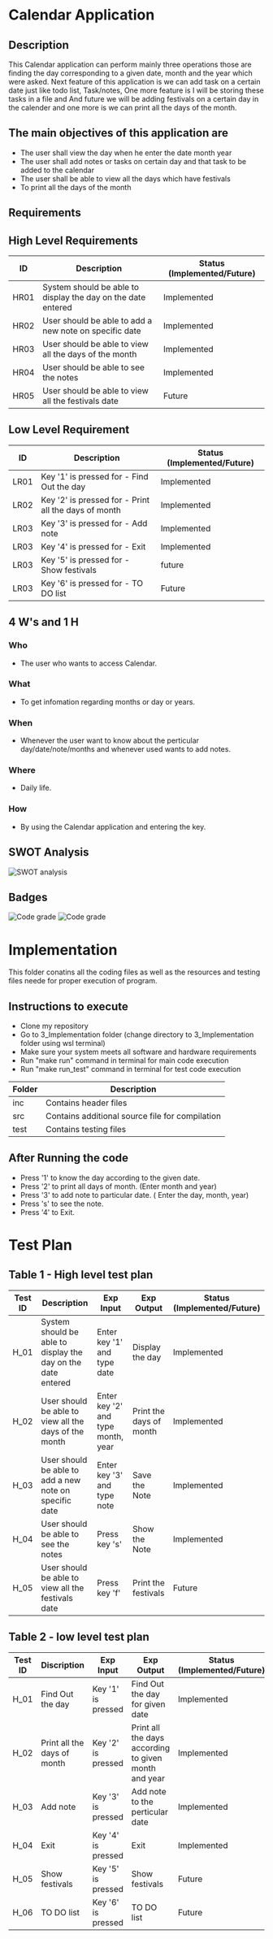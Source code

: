 # Calendar Application
## Description
   This Calendar application can perform mainly three operations those are finding the day corresponding to a given date, month and the year which were asked. Next feature of this application is we can add task on a certain date just like todo list, Task/notes, One more feature is I will be storing these tasks in a file and And future we will be adding festivals on a certain day in the calender and one more is we can print all the days of the month.
 
 ## The main objectives of this application are 
* The user shall view the day when he enter the date month year
* The user shall add notes or tasks on certain day and that task to be added to the calendar
* The user shall be able to view all the days which have festivals
* To print all the days of the month

## Requirements

## High Level Requirements
| ID | Description | Status (Implemented/Future) |
| --- | --- | --- |
| HR01 | System should be able to display the day on the date entered | Implemented |
| HR02 | User should be able to add a new note on specific date | Implemented |
| HR03 | User should be able to view all the days of the month | Implemented |
| HR04 | User should be able to see the notes  | Implemented |
| HR05 | User should be able to view all the festivals date  | Future |

## Low Level Requirement
| ID | Description | Status (Implemented/Future) |
| --- | --- | --- |
| LR01 | Key '1' is pressed for - Find Out the day | Implemented |
| LR02 | Key '2' is pressed for - Print all the days of month | Implemented |
| LR03 | Key '3' is pressed for - Add note | Implemented |
| LR03 | Key '4' is pressed for - Exit | Implemented |
| LR03 | Key '5' is pressed for - Show festivals | future |
| LR03 | Key '6' is pressed for - TO DO list | Future |



## 4 W's and 1 H
### Who
* The user who wants to access Calendar.
### What
* To get infomation regarding months or day or years.
### When
* Whenever the user want to know about the perticular day/date/note/months and whenever used wants to add notes.
### Where
* Daily life.
### How
* By using the Calendar application and entering the key.

## SWOT Analysis 

![SWOT analysis](https://github.com/ShamaTorgal/M1_calendar_UTIL/blob/main/1_Requirements/SWOT.png)

## Badges

![Code grade](https://api.codiga.io/project/31090/score/svg)    ![Code grade](https://api.codiga.io/project/31090/status/svg)

# Implementation

This folder conatins all the coding files as well as the resources and testing files neede for proper execution of program.

## Instructions to execute
* Clone my repository
* Go to 3_Implementation folder (change directory to 3_Implementation folder using wsl terminal)
* Make sure your system meets all software and hardware requirements
* Run "make run" command in terminal for main code execution
* Run "make run_test" command in terminal for test code execution

| Folder | Description |
| --- | --- | 
| inc | Contains header files | 
| src | Contains additional source file for compilation | 
| test | Contains testing files |

## After Running the code 
* Press '1' to know the day according to the given date.
* Press '2' to print all days of month. (Enter month and year)
* Press '3' to add note to particular date. ( Enter the day, month, year)
* Press 's' to see the note.
* Press '4' to Exit.


# Test Plan
## Table 1 - High level test plan
| Test ID | Description | Exp Input | Exp Output | Status (Implemented/Future) |
| --- | --- | --- | --- | --- |
| H_01 | System should be able to display the day on the date entered | Enter key '1' and type date | Display the day | Implemented |
| H_02 | User should be able to view all the days of the month | Enter key '2' and type month, year | Print the days of month | Implemented |
| H_03 | User should be able to add a new note on specific date |  Enter key '3' and type note | Save the Note | Implemented |
| H_04 | User should be able to see the notes  | Press key 's'  | Show the Note | Implemented |
| H_05 | User should be able to view all the festivals date | Press key 'f' | Print the festivals | Future |

## Table 2 - low level test plan
| Test ID | Discription | Exp Input | Exp Output | Status (Implemented/Future) |
| --- | --- | --- | --- | --- |
| H_01 | Find Out the day | Key '1' is pressed  | Find Out the day for given date | Implemented |
| H_02 | Print all the days of month | Key '2' is pressed  | Print all the days according to given month and year | Implemented |
| H_03 | Add note | Key '3' is pressed  | Add note to the perticular date | Implemented |
| H_04 | Exit | Key '4' is pressed  | Exit | Implemented |
| H_05 | Show festivals | Key '5' is pressed  | Show festivals | Future |
| H_06 | TO DO list | Key '6' is pressed  | TO DO list | Future |



